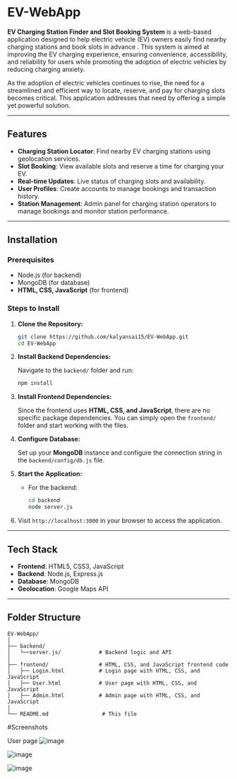 # EV-WebApp

**EV Charging Station Finder and Slot Booking System** is a web-based application designed to help electric vehicle (EV) owners easily find nearby charging stations and book slots in advance . This system is aimed at improving the EV charging experience, ensuring convenience, accessibility, and reliability for users while promoting the adoption of electric vehicles by reducing charging anxiety.

As the adoption of electric vehicles continues to rise, the need for a streamlined and efficient way to locate, reserve, and pay for charging slots becomes critical. This application addresses that need by offering a simple yet powerful solution.

---

## Features

- **Charging Station Locator**: Find nearby EV charging stations using geolocation services.
- **Slot Booking**: View available slots and reserve a time for charging your EV.
- **Real-time Updates**: Live status of charging slots and availability.
- **User Profiles**: Create accounts to manage bookings and transaction history.
- **Station Management**: Admin panel for charging station operators to manage bookings and monitor station performance.

---

## Installation

### Prerequisites

- Node.js (for backend)
- MongoDB (for database)
- **HTML, CSS, JavaScript** (for frontend)

### Steps to Install

1. **Clone the Repository:**

    ```bash
    git clone https://github.com/kalyansai15/EV-WebApp.git
    cd EV-WebApp
    ```

2. **Install Backend Dependencies:**

    Navigate to the `backend/` folder and run:

    ```bash
    npm install
    ```

3. **Install Frontend Dependencies:**

    Since the frontend uses **HTML, CSS, and JavaScript**, there are no specific package dependencies. You can simply open the `frontend/` folder and start working with the files.

4. **Configure Database:**

    Set up your **MongoDB** instance and configure the connection string in the `backend/config/db.js` file.

5. **Start the Application:**

    - For the backend:
      ```bash
      cd backend
      node server.js
      ```

6. Visit `http://localhost:3000` in your browser to access the application.

---

## Tech Stack

- **Frontend**: HTML5, CSS3, JavaScript
- **Backend**: Node.js, Express.js
- **Database**: MongoDB
- **Geolocation**: Google Maps API

---

## Folder Structure

```plaintext
EV-WebApp/
│
├── backend/
│   └──server.js/            # Backend logic and API 
│   
├── frontend/                # HTML, CSS, and JavaScript frontend code
│   ├── Login.html           # Login page with HTML, CSS, and JavaScript
│   ├── User.html            # User page with HTML, CSS, and JavaScript
│   ├── Admin.html           # Admin page with HTML, CSS, and JavaScript
│
└── README.md                 # This file
```

#Screenshots

User page 
![image](https://github.com/user-attachments/assets/e9bdf8cf-ad5f-4579-aa70-39387c73dd94)

![image](https://github.com/user-attachments/assets/c855e639-ec0e-4b9f-8b77-5f91f06682a4)

![image](https://github.com/user-attachments/assets/e8d7d4b9-05bd-4c6e-ae9d-f5a10190deca)


